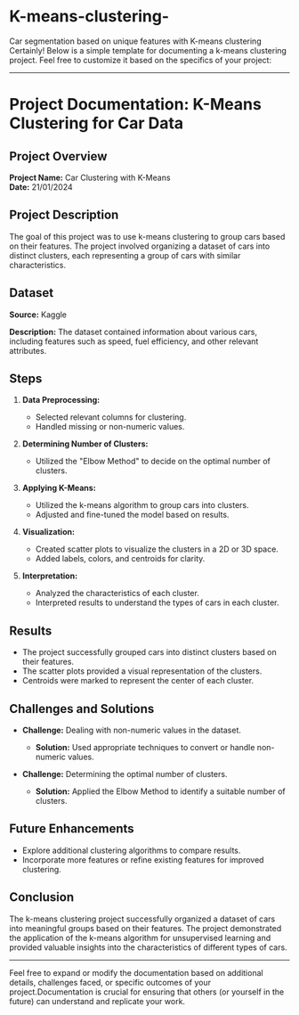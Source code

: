 # K-means-clustering-
Car  segmentation  based on unique features with K-means clustering 
Certainly! Below is a simple template for documenting a k-means clustering project. Feel free to customize it based on the specifics of your project:

---

# Project Documentation: K-Means Clustering for Car Data

## Project Overview

**Project Name:** Car Clustering with K-Means  
**Date:** 21/01/2024

## Project Description

The goal of this project was to use k-means clustering to group cars based on their features. The project involved organizing a dataset of cars into distinct clusters, each representing a group of cars with similar characteristics.

## Dataset

**Source:** Kaggle

**Description:** The dataset contained information about various cars, including features such as speed, fuel efficiency, and other relevant attributes.

## Steps

1. **Data Preprocessing:**
   - Selected relevant columns for clustering.
   - Handled missing or non-numeric values.

2. **Determining Number of Clusters:**
   - Utilized the "Elbow Method" to decide on the optimal number of clusters.

3. **Applying K-Means:**
   - Utilized the k-means algorithm to group cars into clusters.
   - Adjusted and fine-tuned the model based on results.

4. **Visualization:**
   - Created scatter plots to visualize the clusters in a 2D or 3D space.
   - Added labels, colors, and centroids for clarity.

5. **Interpretation:**
   - Analyzed the characteristics of each cluster.
   - Interpreted results to understand the types of cars in each cluster.



## Results

- The project successfully grouped cars into distinct clusters based on their features.
- The scatter plots provided a visual representation of the clusters.
- Centroids were marked to represent the center of each cluster.

## Challenges and Solutions

- **Challenge:** Dealing with non-numeric values in the dataset.
  - **Solution:** Used appropriate techniques to convert or handle non-numeric values.

- **Challenge:** Determining the optimal number of clusters.
  - **Solution:** Applied the Elbow Method to identify a suitable number of clusters.

## Future Enhancements

- Explore additional clustering algorithms to compare results.
- Incorporate more features or refine existing features for improved clustering.

## Conclusion

The k-means clustering project successfully organized a dataset of cars into meaningful groups based on their features. The project demonstrated the application of the k-means algorithm for unsupervised learning and provided valuable insights into the characteristics of different types of cars.

---

Feel free to expand or modify the documentation based on additional details, challenges faced, or specific outcomes of your project.Documentation is crucial for ensuring that others (or yourself in the future) can understand and replicate your work.

